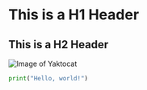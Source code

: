 # This is a H1 Header 
## This is a H2 Header
![Image of Yaktocat](https://octodex.github.com/images/yaktocat.png)

``` python
print("Hello, world!")
```
